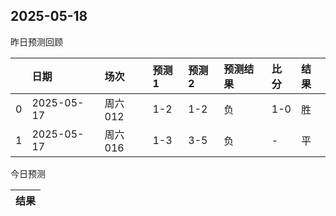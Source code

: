 

 ## 2025-05-18

昨日预测回顾

|    | 日期         | 场次    | 预测1   | 预测2   | 预测结果   | 比分   | 结果   |
|---:|:-----------|:------|:------|:------|:-------|:-----|:-----|
|  0 | 2025-05-17 | 周六012 | 1-2   | 1-2   | 负      | 1-0  | 胜    |
|  1 | 2025-05-17 | 周六016 | 1-3   | 3-5   | 负      | -    | 平    |

今日预测

| 结果   |
|------|